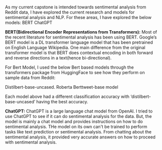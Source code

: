 As my current capstone is intended towards sentimental analysis from Reddit data, I have explored the current research and models for sentimental analysis and NLP. 
For these areas, I have explored the below models:
BERT
ChatGPT

<B>BERT(Bidirectional Encoder Representations from Transformers):</B>
Most of the recent literature for sentimental analysis has been using BERT. Google’s BERT model is a DL transformer language model that has been pretrained on English Language Wikipedia. 
One main difference from the original transformer model is that BERT does contextual encoding in both forward and reverse directions in a text(hence bi-directional).

For Bert Model, I used the below Bert based models through the transformers package from HuggingFace to see how they perform on sample data from Reddit:

Distilbert-base-uncased.
Roberta
Berttweet-base model

Each model above had a different classification accuracy with ‘distilbert-base-uncased’ having the best accuracy.

<B>ChatGPT:</B>
ChatGPT is a large language chat model from OpenAI. I tried to use ChatGPT to see if it can do sentimental analysis for the data. 
But, the model is mainly a chat model and provides instructions on how to do sentimental analysis. THe model on its own can't be trained to perform tasks like text prediction or sentimental analysis. 
From chatting about the sentimental analysis, it provided very accurate answers on how to proceed with sentimental analysis.
